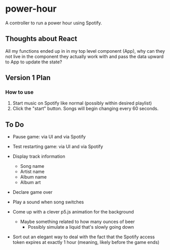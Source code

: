 # power-hour

A controller to run a power hour using Spotify.

## Thoughts about React

All my functions ended up in in my top level component (App), why can they not live in the component they actually work with and pass the data upward to App to update the state?

## Version 1 Plan

### How to use

1. Start music on Spotify like normal (possibly within desired playlist)
2. Click the "start" button. Songs will begin changing every 60 seconds.

## To Do

- Pause game: via UI and via Spotify
- Test restarting game: via UI and via Spotify
- Display track information
  - Song name
  - Artist name
  - Album name
  - Album art
- Declare game over

- Play a sound when song switches
- Come up with a clever p5.js animation for the background
  - Maybe something related to how many ounces of beer
    - Possibly simulate a liquid that's slowly going down

- Sort out an elegant way to deal with the fact that the Spotify access token expires at exactly 1 hour (meaning, likely before the game ends)
